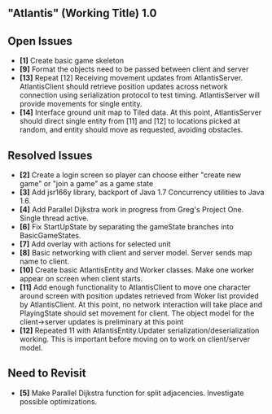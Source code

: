 "Atlantis" (Working Title) 1.0
------------------------------

Open Issues
-----------
- **[1]** Create basic game skeleton
- **[9]** Format the objects need to be passed between client and server 
- **[13]** Repeat [12] Receiving movement updates from AtlantisServer. AtlantisClient should 
		   retrieve position updates across network connection using serialization protocol to test timing.
		   AtlantisServer will provide movements for single entity. 
- **[14]** Interface ground unit map to Tiled data. At this point, AtlantisServer should direct
		   single entity from [11] and [12] to locations picked at random, and entity should move
		   as requested, avoiding obstacles. 

Resolved Issues
---------------
- **[2]** Create a login screen so player can choose either "create new game" or "join a game" as a game state
- **[3]** Add jsr166y library, backport of Java 1.7 Concurrency utilities to Java 1.6. 
- **[4]** Add Parallel Dijkstra work in progress from Greg's Project One. Single thread active.
- **[6]** Fix StartUpState by separating the gameState branches into BasicGameStates.
- **[7]** Add overlay with actions for selected unit
- **[8]** Basic networking with client and server model. Server sends map name to client.
- **[10]** Create basic AtlantisEntity and Worker classes. Make one worker appear on screen when
           client starts.
- **[11]** Add enough functionality to AtlantisClient to move one character around screen with position
           updates retrieved from Woker list provided by AtlantisClient. At this point, no network
           interaction will take place and PlayingState should set movement for client. The object
           model for the client->server updates is preliminary at this point
- **[12]** Repeated 11 with AtlantisEntity.Updater serialization/deserialization working. This is important
           before moving on to work on client/server model.

Need to Revisit
---------------
- **[5]** Make Parallel Dijkstra function for split adjacencies. Investigate possible optimizations.
